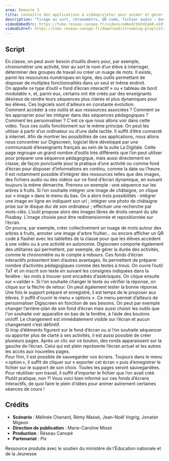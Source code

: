 ```yaml
---
area: Domaine 3
title: Connaître des applications à vidéoprojeter pour animer et gérer sa classe
description: "Tirage au sort, chronomètre, QR code, fichier audio : beaucoup d'outils existent de manière indépendante. Certaines applications centralisent toutes ces fonctionnalités pour permettre d'animer, de gérer des activités et les différents moments d'un cours. Les détails dans cette vidéo !"
videoEmbedSrc: https://tube.reseau-canope.fr/videos/embed/b83d2ab8-e18f-4156-9eda-8a49f8a59de9
videoDLHref: https://tube.reseau-canope.fr/download/streaming-playlists/hls/videos/b83d2ab8-e18f-4156-9eda-8a49f8a59de9-1080-fragmented.mp4
---
```


## Script

En classe, on peut avoir besoin d’outils divers pour, par exemple, chronométrer une activité, tirer au sort le nom d’un élève à interroger, déterminer des groupes de travail ou créer un nuage de mots. Il existe, parmi les ressources numériques en ligne, des outils permettant de disposer de multiples fonctionnalités dans un seul et même endroit.  
On appelle ce type d’outil « fond d’écran interactif » ou « tableau de bord modulable », et, parmi eux, certains ont été créés par des enseignants désireux de rendre leurs séquences plus claires et plus dynamiques pour les élèves. Ces logiciels sont d'ailleurs en constante évolution.  
Comment accéder à ces outils et aux ressources associées ? Comment se les approprier pour les intégrer dans des séquences pédagogiques ? Comment les personnaliser ? 
C'est ce que nous allons voir dans cette vidéo.
Tous ces outils fonctionnent sur le même principe. On peut les utiliser à partir d’un ordinateur ou d’une dalle tactile. Il suffit d’être connecté à internet. 
Afin de montrer les possibilités de ces applications, nous allons nous concentrer sur Digiscreen, logiciel libre développé par une communauté d’enseignants français au sein de la suite La Digitale. 
Cette page regroupe un grand nombre d’outils très différents que l’on peut utiliser pour préparer une séquence pédagogique, mais aussi directement en classe, de façon ponctuelle pour la pratique d’une activité ou comme fond d’écran pour disposer d’informations en continu, comme la date ou l’heure.  
Il est notamment possible d’intégrer des ressources telles que des images, des fichiers audio ou des vidéos sur ce fond d’écran dynamique, en suivant toujours la même démarche. 
Prenons un exemple : une séquence sur les arbres à fruits. 
Si l’on souhaite intégrer une image de châtaigne, on clique sur « image » dans le menu du bas. On a alors trois possibilités : intégrer une image en ligne en indiquant son url ; intégrer une photo de châtaigne prise sur le disque dur de son ordinateur ; effectuer une recherche par mots-clés. L’outil propose alors des images libres de droits venant du site Pixabay. L’image choisie peut être redimensionnée et repositionnée sur l’écran.  
On pourra, par exemple, créer collectivement un nuage de mots autour des arbres à fruits, annoter une image d'arbre fruitier... ou encore afficher un QR code à flasher avec les tablettes de la classe pour que les élèves accèdent à une vidéo ou à une activité en autonomie. 
Digiscreen comporte également des utilitaires qui permettent, par exemple, de gérer la durée des activités, comme le chronomètre ou le compte à rebours.
Ces fonds d’écran interactifs présentent bien d’autres avantages. Ils permettent de préparer nombre d’activités pédagogiques comme des textes à trous. On ouvre l’outil TaT et on inscrit son texte en suivant les consignes indiquées dans la fenêtre : les mots à trouver sont encadrés d’astérisques. 
On clique ensuite sur « valider ». Si l'on souhaite changer le texte ou vérifier la réponse, on clique sur la flèche de retour. On peut également tester la bonne réponse. 
Une fois le support préparé et enregistré, il est temps de le proposer aux élèves. Il suffit d'ouvrir le menu « options ». 
Ce menu permet d’ailleurs de personnaliser Digiscreen en fonction de ses besoins. 
On peut par exemple changer l’arrière-plan de son fond d’écran mais aussi choisir les outils que l'on souhaite voir apparaître en bas de la fenêtre, à l’aide des boutons on/off. Le changement est immédiatement visible sur l’écran et aucun changement n’est définitif.  
Si trop d’éléments figurent sur le fond d’écran ou si l’on souhaite séquencer ou apporter plus de clarté à ses activités, il est aussi possible de créer plusieurs pages. Après un clic sur ce bouton, des ronds apparaissent sur la gauche de l’écran. Celui qui est plein représente l’écran actuel et les autres les accès aux nouvelles pages.  
Pour finir, il est possible de sauvegarder vos écrans. Toujours dans le menu « option », il suffit de cliquer sur « exporter cet écran » puis d’enregistrer le fichier sur le support de son choix. Toutes les pages seront sauvegardées. Pour réutiliser son travail, il suffit d’importer le fichier que l’on avait créé.
Plutôt pratique, non ?! 
Vous voici bien informé sur ces fonds d’écrans interactifs, de quoi faire le plein d’idées pour animer autrement certaines séances de cours !

## Crédits

- **Scénario** : Mélinée Chanard, Rémy Massé, Jean-Noël Vogrig, Jonatan Migeon
- **Direction de publication** : Marie-Caroline Missir
- **Production** : Réseau Canopé
- **Partenariat** : Pix

Ressource produite avec le soutien du ministère de l’Éducation nationale et de la Jeunesse
